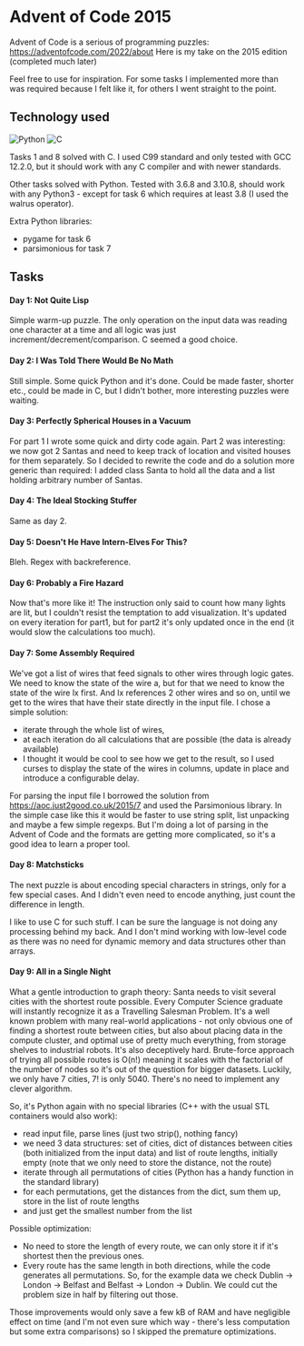 # Advent of Code 2015

Advent of Code is a serious of programming puzzles: https://adventofcode.com/2022/about
Here is my take on the 2015 edition (completed much later)

Feel free to use for inspiration. For some tasks I implemented more than was
required because I felt like it, for others I went straight to the point.

## Technology used

![Python](https://img.shields.io/badge/python-3-blue) ![C](https://img.shields.io/badge/C-C99-green)

Tasks 1 and 8 solved with C. I used C99 standard and only tested with GCC 12.2.0, but it should work with any C
compiler and with newer standards. 

Other tasks solved with Python. Tested with 3.6.8 and 3.10.8, should work with any Python3 - except for task 6 which 
requires at least 3.8 (I used the walrus operator).

Extra Python libraries:
* pygame for task 6
* parsimonious for task 7

## Tasks

#### Day 1: Not Quite Lisp

Simple warm-up puzzle. The only operation on the input data was reading one character at a time and all
logic was just increment/decrement/comparison. C seemed a good choice. 

#### Day 2: I Was Told There Would Be No Math

Still simple. Some quick Python and it's done. Could be made faster, shorter etc., could be made in C,
but I didn't bother, more interesting puzzles were waiting.

#### Day 3: Perfectly Spherical Houses in a Vacuum

For part 1 I wrote some quick and dirty code again. Part 2 was interesting: we now got 2 Santas and need to keep
track of location and visited houses for them separately. So I decided to rewrite the code and do a solution more
generic than required: I added class Santa to hold all the data and a list holding arbitrary number of Santas.

#### Day 4: The Ideal Stocking Stuffer

Same as day 2.

#### Day 5: Doesn't He Have Intern-Elves For This?

Bleh. Regex with backreference.

#### Day 6: Probably a Fire Hazard

Now that's more like it! The instruction only said to count how many lights are lit, but I couldn't resist
the temptation to add visualization. It's updated on every iteration for part1, but for part2 it's only
updated once in the end (it would slow the calculations too much).

#### Day 7: Some Assembly Required

We've got a list of wires that feed signals to other wires through logic gates. We need to know the state of the wire a,
but for that we need to know the state of the wire lx first. And lx references 2 other wires and so on, until we get
to the wires that have their state directly in the input file. I chose a simple solution:
* iterate through the whole list of wires,
* at each iteration do all calculations that are possible (the data is already available)
* I thought it would be cool to see how we get to the result, so I used curses to display the state of the wires in columns,
update in place and introduce a configurable delay.

For parsing the input file I borrowed the solution from https://aoc.just2good.co.uk/2015/7 and used the Parsimonious library.
In the simple case like this it would be faster to use string split, list unpacking and maybe a few simple regexps. But I'm
doing a lot of parsing in the Advent of Code and the formats are getting more complicated, so it's a good idea to learn a
proper tool.

#### Day 8: Matchsticks

The next puzzle is about encoding special characters in strings, only for a few special cases. And I didn't even need to
encode anything, just count the difference in length. 

I like to use C for such stuff. I can be sure the language is not doing any processing behind my back. And I don't mind
working with low-level code as there was no need for dynamic memory and data structures other than arrays.


#### Day 9: All in a Single Night

What a gentle introduction to graph theory: Santa needs to visit several cities with the shortest route possible.
Every Computer Science graduate will instantly recognize it as a Travelling Salesman Problem. It's a well known
problem with many real-world applications - not only obvious one of finding a shortest route between cities, but
also about placing data in the compute cluster, and optimal use of pretty much everything, from storage shelves
to industrial robots. It's also deceptively hard. Brute-force approach of trying all possible routes
is O(n!) meaning it scales with the factorial of the number of nodes so it's out of the question for bigger datasets.
Luckily, we only have 7 cities, 7! is only 5040. There's no need to implement any clever algorithm.

So, it's Python again with no special libraries (C++ with the usual STL containers would also work):
* read input file, parse lines (just two strip(), nothing fancy)
* we need 3 data structures: set of cities, dict of distances between cities (both initialized from the input data)
and list of route lengths, initially empty (note that we only need to store the distance, not the route)
* iterate through all permutations of cities (Python has a handy function in the standard library)
* for each permutations, get the distances from the dict, sum them up, store in the list of route lengths
* and just get the smallest number from the list

Possible optimization:
* No need to store the length of every route, we can only store it if it's shortest then the previous ones.
* Every route has the same length in both directions, while the code generates all permutations. So, for
the example data we check Dublin -> London -> Belfast and Belfast -> London -> Dublin. We could cut
the problem size in half by filtering out those.

Those improvements would only save a few kB of RAM and have negligible effect on time (and I'm not even sure which
way - there's less computation but some extra comparisons) so I skipped the premature optimizations.